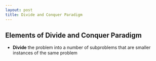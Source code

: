 ```yaml
---
layout: post
title: Divide and Conquer Paradigm
---
```


## Elements of Divide and Conquer Paradigm
- **Divide** the problem into a number of subproblems that are smaller instances of the same problem
